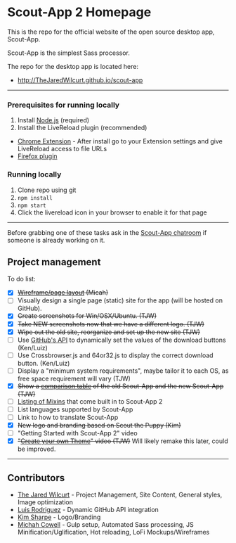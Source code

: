 
# Scout-App 2 Homepage

This is the repo for the official website of the open source desktop app, Scout-App.

Scout-App is the simplest Sass processor.

The repo for the desktop app is located here:

* http://TheJaredWilcurt.github.io/scout-app

* * *

### Prerequisites for running locally

1. Install [Node.js](http://nodejs.org) (required)
2. Install the LiveReload plugin (recommended)
 * [Chrome Extension](https://chrome.google.com/webstore/detail/livereload/jnihajbhpnppcggbcgedagnkighmdlei?hl=en) - After install go to your Extension settings and give LiveReload access to file URLs
 * [Firefox plugin](https://addons.mozilla.org/en-US/firefox/addon/livereload/)

### Running locally

1. Clone repo using git
2. `npm install`
3. `npm start`
4. Click the livereload icon in your browser to enable it for that page

* * *

Before grabbing one of these tasks ask in the [Scout-App chatroom](https://gitter.im/TheJaredWilcurt/scout-app) if someone is already working on it.

## Project management

To do list:

* [x] ~~[Wireframe/page layout](http://imgur.com/201EJNd) (Micah)~~
* [ ] Visually design a single page (static) site for the app (will be hosted on GitHub).
* [x] ~~Create screenshots for Win/OSX/Ubuntu. (TJW)~~
* [x] ~~Take NEW screenshots now that we have a different logo. (TJW)~~
* [x] ~~Wipe out the old site, reorganize and set up the new site (TJW)~~
* [ ] Use [GitHub's API](https://developer.github.com/v3/repos/releases) to dynamically set the values of the download buttons (Ken/Luiz)
* [ ] Use Crossbrowser.js and 64or32.js to display the correct download button. (Ken/Luiz)
* [ ] Display a "minimum system requirements", maybe tailor it to each OS, as free space requirement will vary (TJW)
* [x] ~~Show a [comparison table](https://github.com/TheJaredWilcurt/scout-app#scout-app-comparison) of the old Scout-App and the new Scout-App (TJW)~~
* [ ] [Listing of Mixins](https://github.com/TheJaredWilcurt/scout-app#supportedbuilt-in-mixin-libraries) that come built in to Scout-App 2
* [ ] List languages supported by Scout-App
* [ ] Link to how to translate Scout-App
* [x] ~~New logo and branding based on Scout the Puppy (Kim)~~
* [ ] "Getting Started with Scout-App 2" video
* [x] ~~"[Create your own Theme](https://www.youtube.com/watch?v=DtEVIDvBrSI)" video (TJW)~~ Will likely remake this later, could be improved.

* * *

## Contributors

* [The Jared Wilcurt](http://github.com/TheJaredWilcurt) - Project Management, Site Content, General styles, Image optimization
* [Luis Rodriguez](https://github.com/LRod-101) - Dynamic GitHub API integration
* [Kim Sharpe](https://github.com/kimmortal1) - Logo/Branding
* [Michah Cowell](https://github.com/getmicah) - Gulp setup, Automated Sass processing, JS Minification/Uglification, Hot reloading, LoFi Mockups/Wireframes
